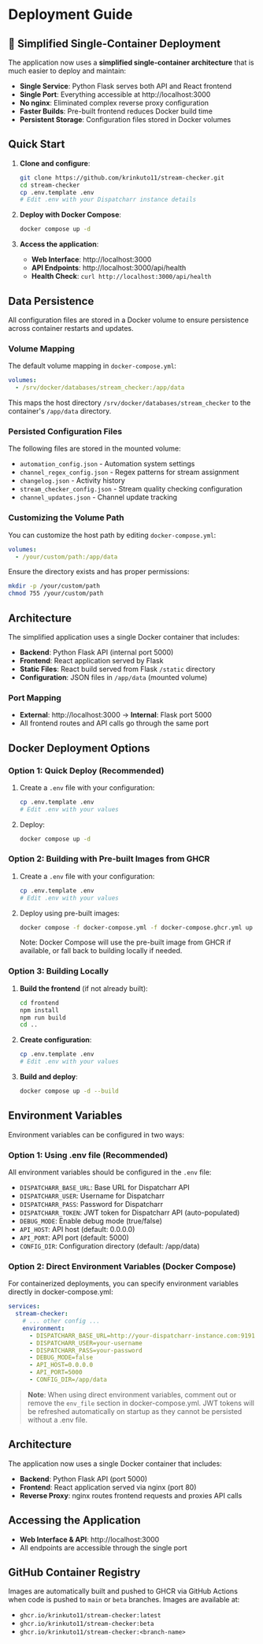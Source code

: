 # Deployment Guide

## 🚀 Simplified Single-Container Deployment

The application now uses a **simplified single-container architecture** that is much easier to deploy and maintain:

- **Single Service**: Python Flask serves both API and React frontend
- **Single Port**: Everything accessible at http://localhost:3000
- **No nginx**: Eliminated complex reverse proxy configuration
- **Faster Builds**: Pre-built frontend reduces Docker build time
- **Persistent Storage**: Configuration files stored in Docker volumes

## Quick Start

1. **Clone and configure**:
   ```bash
   git clone https://github.com/krinkuto11/stream-checker.git
   cd stream-checker
   cp .env.template .env
   # Edit .env with your Dispatcharr instance details
   ```

2. **Deploy with Docker Compose**:
   ```bash
   docker compose up -d
   ```

3. **Access the application**:
   - **Web Interface**: http://localhost:3000
   - **API Endpoints**: http://localhost:3000/api/health
   - **Health Check**: `curl http://localhost:3000/api/health`

## Data Persistence

All configuration files are stored in a Docker volume to ensure persistence across container restarts and updates.

### Volume Mapping

The default volume mapping in `docker-compose.yml`:
```yaml
volumes:
  - /srv/docker/databases/stream_checker:/app/data
```

This maps the host directory `/srv/docker/databases/stream_checker` to the container's `/app/data` directory.

### Persisted Configuration Files

The following files are stored in the mounted volume:
- `automation_config.json` - Automation system settings
- `channel_regex_config.json` - Regex patterns for stream assignment
- `changelog.json` - Activity history
- `stream_checker_config.json` - Stream quality checking configuration
- `channel_updates.json` - Channel update tracking

### Customizing the Volume Path

You can customize the host path by editing `docker-compose.yml`:
```yaml
volumes:
  - /your/custom/path:/app/data
```

Ensure the directory exists and has proper permissions:
```bash
mkdir -p /your/custom/path
chmod 755 /your/custom/path
```

## Architecture

The simplified application uses a single Docker container that includes:
- **Backend**: Python Flask API (internal port 5000)
- **Frontend**: React application served by Flask
- **Static Files**: React build served from Flask `/static` directory
- **Configuration**: JSON files in `/app/data` (mounted volume)

### Port Mapping
- **External**: http://localhost:3000 → **Internal**: Flask port 5000
- All frontend routes and API calls go through the same port

## Docker Deployment Options

### Option 1: Quick Deploy (Recommended)

1. Create a `.env` file with your configuration:
   ```bash
   cp .env.template .env
   # Edit .env with your values
   ```

2. Deploy:
   ```bash
   docker compose up -d
   ```

### Option 2: Building with Pre-built Images from GHCR

1. Create a `.env` file with your configuration:
   ```bash
   cp .env.template .env
   # Edit .env with your values
   ```

2. Deploy using pre-built images:
   ```bash
   docker compose -f docker-compose.yml -f docker-compose.ghcr.yml up -d
   ```
   
   Note: Docker Compose will use the pre-built image from GHCR if available, or fall back to building locally if needed.

### Option 3: Building Locally

1. **Build the frontend** (if not already built):
   ```bash
   cd frontend
   npm install
   npm run build
   cd ..
   ```

2. **Create configuration**:
   ```bash
   cp .env.template .env
   # Edit .env with your values
   ```

3. **Build and deploy**:
   ```bash
   docker compose up -d --build
   ```

## Environment Variables

Environment variables can be configured in two ways:

### Option 1: Using .env file (Recommended)
All environment variables should be configured in the `.env` file:

- `DISPATCHARR_BASE_URL`: Base URL for Dispatcharr API
- `DISPATCHARR_USER`: Username for Dispatcharr
- `DISPATCHARR_PASS`: Password for Dispatcharr
- `DISPATCHARR_TOKEN`: JWT token for Dispatcharr API (auto-populated)
- `DEBUG_MODE`: Enable debug mode (true/false)
- `API_HOST`: API host (default: 0.0.0.0)
- `API_PORT`: API port (default: 5000)
- `CONFIG_DIR`: Configuration directory (default: /app/data)

### Option 2: Direct Environment Variables (Docker Compose)
For containerized deployments, you can specify environment variables directly in docker-compose.yml:

```yaml
services:
  stream-checker:
    # ... other config ...
    environment:
      - DISPATCHARR_BASE_URL=http://your-dispatcharr-instance.com:9191
      - DISPATCHARR_USER=your-username
      - DISPATCHARR_PASS=your-password
      - DEBUG_MODE=false
      - API_HOST=0.0.0.0
      - API_PORT=5000
      - CONFIG_DIR=/app/data
```

> **Note**: When using direct environment variables, comment out or remove the `env_file` section in docker-compose.yml. JWT tokens will be refreshed automatically on startup as they cannot be persisted without a .env file.

## Architecture

The application now uses a single Docker container that includes:
- **Backend**: Python Flask API (port 5000)
- **Frontend**: React application served via nginx (port 80)
- **Reverse Proxy**: nginx routes frontend requests and proxies API calls

## Accessing the Application

- **Web Interface & API**: http://localhost:3000
- All endpoints are accessible through the single port

## GitHub Container Registry

Images are automatically built and pushed to GHCR via GitHub Actions when code is pushed to `main` or `beta` branches. Images are available at:
- `ghcr.io/krinkuto11/stream-checker:latest`
- `ghcr.io/krinkuto11/stream-checker:beta`
- `ghcr.io/krinkuto11/stream-checker:<branch-name>`